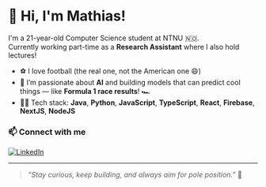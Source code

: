# 👋 Hi, I'm Mathias!

I'm a 21-year-old Computer Science student at NTNU 🇳🇴.  
Currently working part-time as a **Research Assistant** where I also hold lectures!

- ⚽ I love football (the real one, not the American one 😄)
- 🤖 I’m passionate about **AI** and building models that can predict cool things — like **Formula 1 race results**! 🏎️
- 👨‍💻 Tech stack: **Java**, **Python**, **JavaScript**, **TypeScript**, **React**, **Firebase**, **NextJS**, **NodeJS**

### 📫 Connect with me
[![LinkedIn](https://img.shields.io/badge/LinkedIn-blue?logo=linkedin&style=for-the-badge)](https://www.linkedin.com/in/mathias-skogen-karstensen-0a8a1926a/)

---

> *“Stay curious, keep building, and always aim for pole position.”* 🏁

